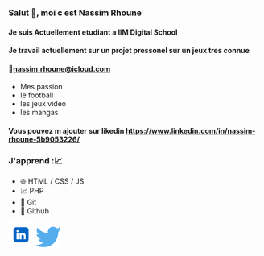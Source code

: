 ### Salut 👋, moi c est Nassim Rhoune
#### Je suis Actuellement etudiant a IIM Digital School
#### Je travail actuellement sur un projet pressonel sur un jeux tres connue
#### 📧nassim.rhoune@icloud.com
* Mes passion 
* le football
* les jeux video
* les mangas
#### Vous pouvez m ajouter sur likedin https://www.linkedin.com/in/nassim-rhoune-5b9053226/
###  J'apprend ::chart_with_upwards_trend:

* 🌐 HTML / CSS / JS
* 📈 PHP
* 📡 Git
* 📡 Github
  
<a href="https://www.linkedin.com/in/nassim-rhoune-5b9053226/"><img src="téléchargement.png" alt="LinkedIn" width="50"></a>
<a href="[https://www.linkedin.com/in/nassim-rhoune-5b9053226](https://twitter.com/Zytrax9)/"><img src="téléchargement (1).png" alt="Twitter" width="50"></a>

